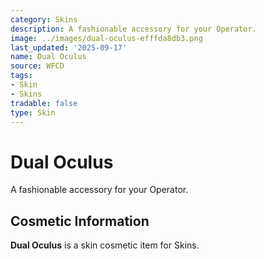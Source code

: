 ```yaml
---
category: Skins
description: A fashionable accessory for your Operator.
image: ../images/dual-oculus-efffda8db3.png
last_updated: '2025-09-17'
name: Dual Oculus
source: WFCD
tags:
- Skin
- Skins
tradable: false
type: Skin
---
```


# Dual Oculus

A fashionable accessory for your Operator.

## Cosmetic Information

**Dual Oculus** is a skin cosmetic item for Skins.


